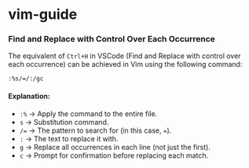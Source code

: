 # vim-guide

### Find and Replace with Control Over Each Occurrence

The equivalent of `Ctrl+H` in VSCode (Find and Replace with control over each occurrence) can be achieved in Vim using the following command:

```vim
:%s/=/:/gc
```

#### Explanation:
- `:%` → Apply the command to the entire file.
- `s` → Substitution command.
- `/=` → The pattern to search for (in this case, `=`).
- `:` → The text to replace it with.
- `g` → Replace all occurrences in each line (not just the first).
- `c` → Prompt for confirmation before replacing each match.

